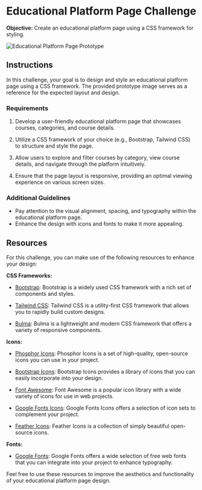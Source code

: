 # Educational Platform Page Challenge
**Objective:** Create an educational platform page using a CSS framework for styling.

![Educational Platform Page Prototype](prototype.png)

## Instructions
In this challenge, your goal is to design and style an educational platform page using a CSS framework. The provided prototype image serves as a reference for the expected layout and design.

### Requirements
1. Develop a user-friendly educational platform page that showcases courses, categories, and course details.

2. Utilize a CSS framework of your choice (e.g., Bootstrap, Tailwind CSS) to structure and style the page.

3. Allow users to explore and filter courses by category, view course details, and navigate through the platform intuitively.

4. Ensure that the page layout is responsive, providing an optimal viewing experience on various screen sizes.

### Additional Guidelines
- Pay attention to the visual alignment, spacing, and typography within the educational platform page.
- Enhance the design with icons and fonts to make it more appealing.

## Resources
For this challenge, you can make use of the following resources to enhance your design:

**CSS Frameworks:**
  - [Bootstrap](https://getbootstrap.com/): Bootstrap is a widely used CSS framework with a rich set of components and styles.

  - [Tailwind CSS](https://tailwindcss.com/): Tailwind CSS is a utility-first CSS framework that allows you to rapidly build custom designs.

  - [Bulma](https://bulma.io/): Bulma is a lightweight and modern CSS framework that offers a variety of responsive components.

**Icons:**
  - [Phosphor Icons](https://phosphoricons.com/): Phosphor Icons is a set of high-quality, open-source icons you can use in your project.

  - [Bootstrap Icons](https://icons.getbootstrap.com/): Bootstrap Icons provides a library of icons that you can easily incorporate into your design.

  - [Font Awesome](https://fontawesome.com/): Font Awesome is a popular icon library with a wide variety of icons for use in web projects.

  - [Google Fonts Icons](https://fonts.google.com/icons): Google Fonts Icons offers a selection of icon sets to complement your project.

  - [Feather Icons](https://feathericons.com/): Feather Icons is a collection of simply beautiful open-source icons.

**Fonts:**
  - [Google Fonts](https://fonts.google.com/): Google Fonts offers a wide selection of free web fonts that you can integrate into your project to enhance typography.

Feel free to use these resources to improve the aesthetics and functionality of your educational platform page design.
